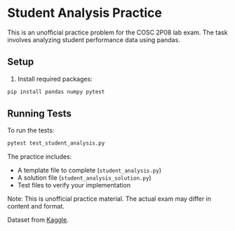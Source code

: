 # Student Analysis Practice

This is an unofficial practice problem for the COSC 2P08 lab exam. The task involves analyzing student performance data using pandas.

## Setup

1. Install required packages:
```bash
pip install pandas numpy pytest
```

## Running Tests

To run the tests:
```bash
pytest test_student_analysis.py
```

The practice includes:
- A template file to complete (`student_analysis.py`)
- A solution file (`student_analysis_solution.py`)
- Test files to verify your implementation

Note: This is unofficial practice material. The actual exam may differ in content and format. 

Dataset from [Kaggle](https://www.kaggle.com/datasets/jayaantanaath/student-habits-vs-academic-performance).
